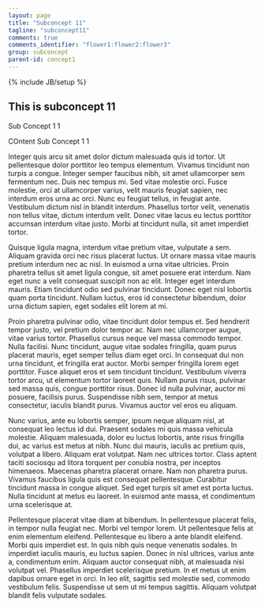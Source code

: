 ```yaml
---
layout: page
title: "Subconcept 11"
tagline: "subconcept11"
comments: true
comments_identifier: "flower1:flower2:flower3"
group: subconcept
parent-id: concept1
---
```

{% include JB/setup %}

## This is subconcept 11

Sub Concept 1 1

COntent Sub Concept 1 1

Integer quis arcu sit amet dolor dictum malesuada quis id tortor. Ut pellentesque dolor porttitor leo tempus elementum. Vivamus tincidunt non turpis a congue. Integer semper faucibus nibh, sit amet ullamcorper sem fermentum nec. Duis nec tempus mi. Sed vitae molestie orci. Fusce molestie, orci at ullamcorper varius, velit mauris feugiat sapien, nec interdum eros urna ac orci. Nunc eu feugiat tellus, in feugiat ante. Vestibulum dictum nisl in blandit interdum. Phasellus tortor velit, venenatis non tellus vitae, dictum interdum velit. Donec vitae lacus eu lectus porttitor accumsan interdum vitae justo. Morbi at tincidunt nulla, sit amet imperdiet tortor.


<!-- more -->

Quisque ligula magna, interdum vitae pretium vitae, vulputate a sem. Aliquam gravida orci nec risus placerat luctus. Ut ornare massa vitae mauris pretium interdum nec ac nisl. In euismod a urna vitae ultricies. Proin pharetra tellus sit amet ligula congue, sit amet posuere erat interdum. Nam eget nunc a velit consequat suscipit non ac elit. Integer eget interdum mauris. Etiam tincidunt odio sed pulvinar tincidunt. Donec eget nisl lobortis quam porta tincidunt. Nullam luctus, eros id consectetur bibendum, dolor urna dictum sapien, eget sodales elit lorem at mi.

Proin pharetra pulvinar odio, vitae tincidunt dolor tempus et. Sed hendrerit tempor justo, vel pretium dolor tempor ac. Nam nec ullamcorper augue, vitae varius tortor. Phasellus cursus neque vel massa commodo tempor. Nulla facilisi. Nunc tincidunt, augue vitae sodales fringilla, quam purus placerat mauris, eget semper tellus diam eget orci. In consequat dui non urna tincidunt, et fringilla erat auctor. Morbi semper fringilla lorem eget porttitor. Fusce aliquet eros et sem tincidunt tincidunt. Vestibulum viverra tortor arcu, ut elementum tortor laoreet quis. Nullam purus risus, pulvinar sed massa quis, congue porttitor risus. Donec id nulla pulvinar, auctor mi posuere, facilisis purus. Suspendisse nibh sem, tempor at metus consectetur, iaculis blandit purus. Vivamus auctor vel eros eu aliquam.

Nunc varius, ante eu lobortis semper, ipsum neque aliquam nisl, at consequat leo lectus id dui. Praesent sodales mi quis massa vehicula molestie. Aliquam malesuada, dolor eu luctus lobortis, ante risus fringilla dui, ac varius est metus at nibh. Nunc dui mauris, iaculis ac pretium quis, volutpat a libero. Aliquam erat volutpat. Nam nec ultrices tortor. Class aptent taciti sociosqu ad litora torquent per conubia nostra, per inceptos himenaeos. Maecenas pharetra placerat ornare. Nam non pharetra purus. Vivamus faucibus ligula quis est consequat pellentesque. Curabitur tincidunt massa in congue aliquet. Sed eget turpis sit amet est porta luctus. Nulla tincidunt at metus eu laoreet. In euismod ante massa, et condimentum urna scelerisque at.

Pellentesque placerat vitae diam at bibendum. In pellentesque placerat felis, in tempor nulla feugiat nec. Morbi vel tempor lorem. Ut pellentesque felis at enim elementum eleifend. Pellentesque eu libero a ante blandit eleifend. Morbi quis imperdiet est. In quis nibh quis neque venenatis sodales. In imperdiet iaculis mauris, eu luctus sapien. Donec in nisl ultrices, varius ante a, condimentum enim. Aliquam auctor consequat nibh, at malesuada nisi volutpat vel. Phasellus imperdiet scelerisque pretium. In et metus ut enim dapibus ornare eget in orci. In leo elit, sagittis sed molestie sed, commodo vestibulum felis. Suspendisse ut sem ut mi tempus sagittis. Aliquam volutpat blandit felis vulputate sodales.
